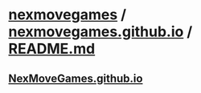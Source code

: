# [nexmovegames](https://github.com/nexmovegames "NexMoveGames") / [nexmovegames.github.io](https://github.com/NexMoveGames/NexMoveGames.github.io "NexMoveGames.github.io") / [README.md](https://github.com/NexMoveGames/NexMoveGames.github.io/blob/master/README.md "README.md") 

## [NexMoveGames.github.io](https://NexMoveGames.github.io "Nex Move Games")
